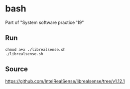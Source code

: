 # bash

Part of "System software practice '19"

## Run

    chmod a+x ./librealsense.sh
    ./librealsense.sh

## Source   
https://github.com/IntelRealSense/librealsense/tree/v1.12.1
